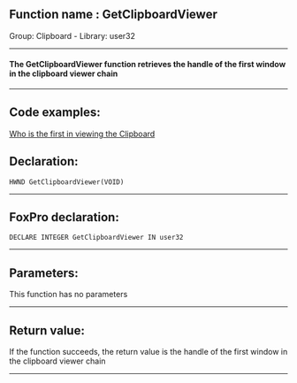 
## Function name : GetClipboardViewer
Group: Clipboard - Library: user32    
***  


#### The GetClipboardViewer function retrieves the handle of the first window in the clipboard viewer chain
***  


## Code examples:
[Who is the first in viewing the Clipboard](../../samples/sample_030.md)  

## Declaration:
```foxpro  
HWND GetClipboardViewer(VOID)  
```  
***  


## FoxPro declaration:
```foxpro  
DECLARE INTEGER GetClipboardViewer IN user32  
```  
***  


## Parameters:
This function has no parameters  
***  


## Return value:
If the function succeeds, the return value is the handle of the first window in the clipboard viewer chain  
***  

